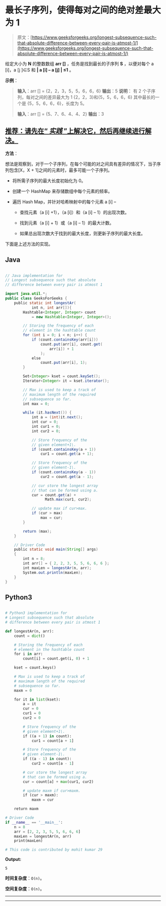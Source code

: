 # 最长子序列，使得每对之间的绝对差最大为 1

> 原文：[https://www.geeksforgeeks.org/longest-subsequence-such-that-absolute-difference-between-every-pair-is-atmost-1/](https://www.geeksforgeeks.org/longest-subsequence-such-that-absolute-difference-between-every-pair-is-atmost-1/)

给定大小为 **N** 的整数数组 **arr []** ，任务是找到最长的子序列 **S** ，以便对每个 a [i]，a [j ]∈S 和 **| a [i] – a [j] | ≤1** 。

**示例**：

> **输入**：arr [] = {2，2，3，5，5，6，6，6}
> **输出**：5
> **说明**：
> 有 2 个子序列，每对之间的差异最大为 1
> {2，2，3}和{5，5，6，6，6}
> 其中最长的一个是 {5，5，6，6，6}，长度为 5。
> 
> **输入**：arr [] = {5、7、6、4、4、2}
> **输出**：3

## [推荐：请先在“ ***实践*** ”上解决它，然后再继续进行解决。](https://practice.geeksforgeeks.org/problems/longest-consecutive-subsequence/0)

**方法**：

想法是观察到，对于一个子序列，在每个可能的对之间具有差异的情况下，当子序列包含[X，X + 1]之间的元素时，最多可能一个子序列。

*   将所需子序列的最大长度初始化为 0。

*   创建一个 HashMap 来存储数组中每个元素的频率。

*   遍历 Hash Map，并针对哈希映射中的每个元素 a [i] –

    *   查找元素（a [i] +1），（a [i]）和（a [i] – 1）的出现次数。

    *   找到元素（a [i] + 1）或（a [i] – 1）的最大计数。

    *   如果总出现次数大于找到的最大长度，则更新子序列的最大长度。

下面是上述方法的实现。

## Java

```java

// Java implementation for  
// Longest subsequence such that absolute 
// difference between every pair is atmost 1 

import java.util.*; 
public class GeeksForGeeks { 
    public static int longestAr( 
            int n, int arr[]){ 
        Hashtable<Integer, Integer> count 
            = new Hashtable<Integer, Integer>(); 

        // Storing the frequency of each 
        // element in the hashtable count 
        for (int i = 0; i < n; i++) { 
            if (count.containsKey(arr[i])) 
                count.put(arr[i], count.get( 
                    arr[i]) + 1
                ); 
            else
                count.put(arr[i], 1); 
        } 

        Set<Integer> kset = count.keySet(); 
        Iterator<Integer> it = kset.iterator(); 

        // Max is used to keep a track of 
        // maximum length of the required  
        // subsequence so far. 
        int max = 0; 

        while (it.hasNext()) { 
            int a = (int)it.next(); 
            int cur = 0; 
            int cur1 = 0; 
            int cur2 = 0; 

            // Store frequency of the 
            // given element+1\. 
            if (count.containsKey(a + 1)) 
                cur1 = count.get(a + 1); 

            // Store frequency of the 
            // given element-1\. 
            if (count.containsKey(a - 1)) 
                cur2 = count.get(a - 1); 

            // cur store the longest array  
            // that can be formed using a. 
            cur = count.get(a) + 
                  Math.max(cur1, cur2); 

            // update max if cur>max. 
            if (cur > max) 
                max = cur; 
        } 

        return (max); 
    } 

    // Driver Code 
    public static void main(String[] args) 
    { 
        int n = 8; 
        int arr[] = { 2, 2, 3, 5, 5, 6, 6, 6 }; 
        int maxLen = longestAr(n, arr); 
        System.out.println(maxLen); 
    } 
} 

```

## Python3

```py

# Python3 implementation for 
# Longest subsequence such that absolute 
# difference between every pair is atmost 1 

def longestAr(n, arr): 
    count = dict() 

    # Storing the frequency of each 
    # element in the hashtable count 
    for i in arr: 
        count[i] = count.get(i, 0) + 1

    kset = count.keys() 

    # Max is used to keep a track of 
    # maximum length of the required 
    # subsequence so far. 
    maxm = 0

    for it in list(kset): 
        a = it 
        cur = 0
        cur1 = 0
        cur2 = 0

        # Store frequency of the 
        # given element+1\. 
        if ((a + 1) in count): 
            cur1 = count[a + 1] 

        # Store frequency of the 
        # given element-1\. 
        if ((a - 1) in count): 
            cur2 = count[a - 1] 

        # cur store the longest array 
        # that can be formed using a. 
        cur = count[a] + max(cur1, cur2) 

        # update maxm if cur>maxm. 
        if (cur > maxm): 
            maxm = cur 

    return maxm 

# Driver Code 
if __name__ == '__main__': 
    n = 8
    arr = [2, 2, 3, 5, 5, 6, 6, 6] 
    maxLen = longestAr(n, arr) 
    print(maxLen) 

# This code is contributed by mohit kumar 29 

```

**Output:**

```
5

```

**时间复杂度**：`O(n)`。

**空间复杂度**：`O(n)`。



* * *

* * *



